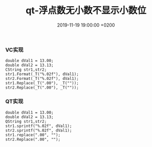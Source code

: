 ﻿---
layout: post
title:  "qt-浮点数无小数不显示小数位"
date:   2019-11-19 19:00:00 +0200
categories: qt
---
### VC实现   
```
double dVal1 = 13.00;
double dVal2 = 13.13;
CString str1,str2;
str1.Format(_T("%.02f"), dVal1);
str2.Format(_T("%.02f"), dVal1);
str1.Replace(_T(".00"), _T(""));
str2.Replace(_T(".00"), _T(""));
```
### QT实现  
```
double dVal1 = 13.00;
double dVal2 = 13.13;
QString str1,str2;
str1.sprintf("%.02f", dVal1);
str2.sprintf("%.02f", dVal1);
str1.replace(".00", "");
str2.Replace(".00", "");
```
